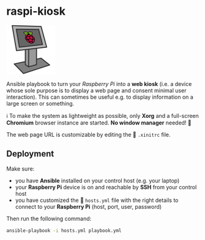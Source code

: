 # raspi-kiosk

![](icon-128.png)

Ansible playbook to turn your *Raspberry Pi* into a **web kiosk** (i.e. a device whose sole purpose is to display a web page and consent minimal user interaction). This can sometimes be useful e.g. to display information on a large screen or something.

:information_source: To make the system as lightweight as possible, only **Xorg** and a full-screen **Chromium** browser instance are started. **No window manager** needed! :slightly_smiling_face:

The web page URL is customizable by editing the :page_facing_up: `.xinitrc` file.

## Deployment

Make sure:

- you have **Ansible** installed on your control host (e.g. your laptop)
- your **Raspberry Pi** device is on and reachable by **SSH** from your control host
- you have customized the :page_facing_up: `hosts.yml` file with the right details to connect to your **Raspberry Pi** (host, port, user, password)

Then run the following command:

```bash
ansible-playbook -i hosts.yml playbook.yml
```
